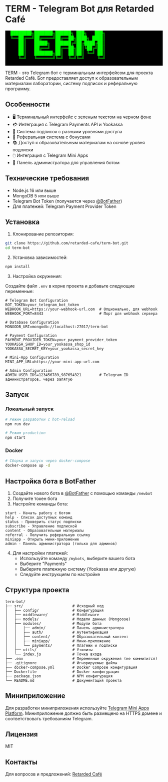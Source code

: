 # TERM - Telegram Bot для Retarded Café

<p align="center">
  <pre style="color: #00FF00; background-color: #000000;">
  ████████╗███████╗██████╗ ███╗   ███╗
  ╚══██╔══╝██╔════╝██╔══██╗████╗ ████║
     ██║   █████╗  ██████╔╝██╔████╔██║
     ██║   ██╔══╝  ██╔══██╗██║╚██╔╝██║
     ██║   ███████╗██║  ██║██║ ╚═╝ ██║
     ╚═╝   ╚══════╝╚═╝  ╚═╝╚═╝     ╚═╝
  </pre>
</p>

TERM - это Telegram бот с терминальным интерфейсом для проекта Retarded Café. Бот предоставляет доступ к образовательным материалам лаборатории, систему подписок и реферальную программу.

## Особенности

- 🖥️ Терминальный интерфейс с зеленым текстом на черном фоне
- 💳 Интеграция с Telegram Payments API и Yookassa
- 🔄 Система подписок с разными уровнями доступа
- 👥 Реферальная система с бонусами
- 📚 Доступ к образовательным материалам на основе уровня подписки
- 🖱️ Интеграция с Telegram Mini Apps
- 🔧 Панель администратора для управления ботом

## Технические требования

- Node.js 16 или выше
- MongoDB 5 или выше
- Telegram Bot Token (получается через [@BotFather](https://t.me/BotFather))
- Для платежей: Telegram Payment Provider Token

## Установка

1. Клонирование репозитория:

```bash
git clone https://github.com/retarded-cafe/term-bot.git
cd term-bot
```

2. Установка зависимостей:

```bash
npm install
```

3. Настройка окружения:

Создайте файл `.env` в корне проекта и добавьте следующие переменные:

```
# Telegram Bot Configuration
BOT_TOKEN=your_telegram_bot_token
WEBHOOK_URL=https://your-webhook-url.com  # Опционально, для webhook
WEBHOOK_PORT=8443                         # Порт для webhook сервера

# Database Configuration
MONGODB_URI=mongodb://localhost:27017/term-bot

# Payment Configuration
PAYMENT_PROVIDER_TOKEN=your_payment_provider_token
YOOKASSA_SHOP_ID=your_yookassa_shop_id
YOOKASSA_SECRET_KEY=your_yookassa_secret_key

# Mini-App Configuration
MINI_APP_URL=https://your-mini-app-url.com

# Admin Configuration
ADMIN_USER_IDS=123456789,987654321        # Telegram ID администраторов, через запятую
```

## Запуск

### Локальный запуск

```bash
# Режим разработки с hot-reload
npm run dev

# Режим production
npm start
```

### Docker

```bash
# Сборка и запуск через docker-compose
docker-compose up -d
```

## Настройка бота в BotFather

1. Создайте нового бота в [@BotFather](https://t.me/BotFather) с помощью команды `/newbot`
2. Получите токен бота
3. Настройте команды бота:

```
start - Начать работу с ботом
help - Список доступных команд
status - Проверить статус подписки
subscribe - Управление подпиской
content - Образовательные материалы
referral - Получить реферальную ссылку
miniapp - Открыть мини-приложение
admin - Панель администратора (только для админов)
```

4. Для настройки платежей:
   - Используйте команду `/mybots`, выберите вашего бота
   - Выберите "Payments"
   - Выберите платежную систему (Yookassa или другую)
   - Следуйте инструкциям по настройке

## Структура проекта

```
term-bot/
├── src/                      # Исходный код
│   ├── config/               # Конфигурация
│   ├── middleware/           # Middleware
│   ├── models/               # Модели данных (Mongoose)
│   ├── modules/              # Модули бота
│   │   ├── admin/            # Панель администратора
│   │   ├── auth/             # Аутентификация
│   │   ├── content/          # Образовательный контент
│   │   ├── miniapp/          # Мини-приложение
│   │   └── payments/         # Платежи и подписки
│   ├── utils/                # Утилиты
│   └── index.js              # Точка входа
├── .env                      # Переменные окружения (не коммитится)
├── .gitignore                # Игнорируемые файлы
├── docker-compose.yml        # Docker Compose конфигурация
├── Dockerfile                # Docker конфигурация
├── package.json              # NPM конфигурация
└── README.md                 # Документация проекта
```

## Миниприложение

Для разработки миниприложения используйте [Telegram Mini Apps Platform](https://core.telegram.org/bots/webapps). Миниприложение должно быть размещено на HTTPS домене и соответствовать требованиям Telegram.

## Лицензия

MIT

## Контакты

Для вопросов и предложений: [Retarded Café](https://t.me/retarded_cafe) 
